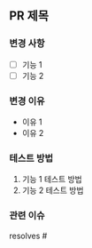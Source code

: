 ## PR 제목

<!-- 간단한 설명을 작성해 주세요 -->

### 변경 사항

<!-- 변경된 내용을 간단히 요약해 주세요 -->

- [ ] 기능 1
- [ ] 기능 2

### 변경 이유

<!-- 이 변경이 왜 필요한지 이유를 설명해 주세요 -->

- 이유 1
- 이유 2

### 테스트 방법

<!-- PR에서 추가/변경된 기능을 테스트하는 방법을 설명해 주세요 -->

1. 기능 1 테스트 방법
2. 기능 2 테스트 방법

### 관련 이슈

<!-- 연결된 이슈가 있다면 `resolves #이슈번호` 형태로 작성해 주세요 -->

resolves #
